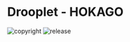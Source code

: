 # Drooplet - HOKAGO
![copyright](https://img.shields.io/badge/Drooplet-copyright-blue)
![release](https://img.shields.io/badge/release-v0.4-blueviolet)

